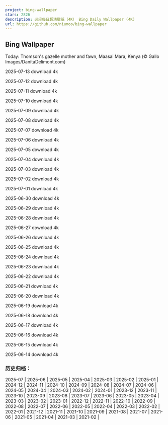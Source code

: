 ```yaml
---
project: bing-wallpaper
stars: 2826
description: 必应每日超清壁纸（4K） Bing Daily Wallpaper (4K)
url: https://github.com/niumoo/bing-wallpaper
---
```


Bing Wallpaper
--------------

Today: Thomson's gazelle mother and fawn, Maasai Mara, Kenya (© Gallo Images/DanitaDelimont.com)

2025-07-13 download 4k

2025-07-12 download 4k

2025-07-11 download 4k

2025-07-10 download 4k

2025-07-09 download 4k

2025-07-08 download 4k

2025-07-07 download 4k

2025-07-06 download 4k

2025-07-05 download 4k

2025-07-04 download 4k

2025-07-03 download 4k

2025-07-02 download 4k

2025-07-01 download 4k

2025-06-30 download 4k

2025-06-29 download 4k

2025-06-28 download 4k

2025-06-27 download 4k

2025-06-26 download 4k

2025-06-25 download 4k

2025-06-24 download 4k

2025-06-23 download 4k

2025-06-22 download 4k

2025-06-21 download 4k

2025-06-20 download 4k

2025-06-19 download 4k

2025-06-18 download 4k

2025-06-17 download 4k

2025-06-16 download 4k

2025-06-15 download 4k

2025-06-14 download 4k

### 历史归档：

2025-07 | 2025-06 | 2025-05 | 2025-04 | 2025-03 | 2025-02 | 2025-01 | 2024-12 | 2024-11 | 2024-10 | 2024-09 | 2024-08 | 2024-07 | 2024-06 | 2024-05 | 2024-04 | 2024-03 | 2024-02 | 2024-01 | 2023-12 | 2023-11 | 2023-10 | 2023-09 | 2023-08 | 2023-07 | 2023-06 | 2023-05 | 2023-04 | 2023-03 | 2023-02 | 2023-01 | 2022-12 | 2022-11 | 2022-10 | 2022-09 | 2022-08 | 2022-07 | 2022-06 | 2022-05 | 2022-04 | 2022-03 | 2022-02 | 2022-01 | 2021-12 | 2021-11 | 2021-10 | 2021-09 | 2021-08 | 2021-07 | 2021-06 | 2021-05 | 2021-04 | 2021-03 | 2021-02 |

